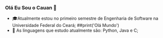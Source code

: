 
### Olá Eu Sou o Cauan 🦊

- 🎓Atualmente estou no primeiro semestre de Engenharia de Software na Universidade Federal do Ceará;
 ##print('Olá Mundo')
- 🌱 As linguagens que estudo atualmente são: Python, Java e C;
